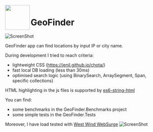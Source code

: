 <img align="left" width="80" height="80" src="https://cdn.iconscout.com/icon/free/png-256/location-pin-1437358-1213053.png" />

# GeoFinder

![ScreenShot](https://i.postimg.cc/wjm5HS0S/Screenshot-2021-05-13-180844.png)

GeoFinder app can find locations by input IP or city name.

During development I tried to reach criteria:

- lightweight CSS (<https://jenil.github.io/chota/>)
- fast local DB loading (less than 30ms)
- optimised search logic (using BinarySearch, ArraySegment, Span, specific collections)

HTML highlighting in the js files is supported by [es6-string-html
](https://marketplace.visualstudio.com/items?itemName=Tobermory.es6-string-html)

You can find:

- some benchmarks in the GeoFinder.Benchmarks project
- some simple tests in the GeoFinder.Tests

Moreover, I have load tested with [West Wind WebSurge](https://websurge.west-wind.com/)
![ScreenShot](https://i.postimg.cc/jqPZz9F5/Screenshot-2021-05-09-173714.png)

